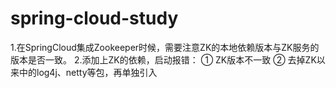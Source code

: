 # spring-cloud-study
1.在SpringCloud集成Zookeeper时候，需要注意ZK的本地依赖版本与ZK服务的版本是否一致。
2.添加上ZK的依赖，启动报错：
   ① ZK版本不一致
   ② 去掉ZK以来中的log4j、netty等包，再单独引入